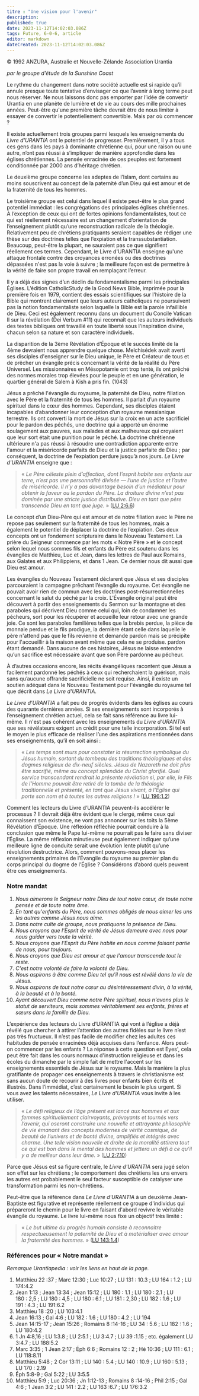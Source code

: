 ```yaml
---
titre : "Une vision pour l'avenir"
description: 
published: true
date: 2023-11-12T14:02:03.086Z
tags: Future, 6-0-6, article
editor: markdown
dateCreated: 2023-11-12T14:02:03.086Z
---
```


<p class="v-card v-sheet theme--light gray lighten-3 px-2 py-1">© 1992 ANZURA, Australie et Nouvelle-Zélande Association Urantia</p>


_par le groupe d'étude de la Sunshine Coast_

Le rythme du changement dans notre société actuelle est si rapide qu’il annule presque toute tentative d’envisager ce que l’avenir à long terme peut nous réserver. Ne nous laissons donc pas emporter par l’idée de convertir Urantia en une planète de lumière et de vie au cours des mille prochaines années. Peut-être qu'une première tâche devrait être de nous limiter à essayer de convertir le potentiellement convertible. Mais par où commencer ?

Il existe actuellement trois groupes parmi lesquels les enseignements du _Livre d'URANTIA_ ont le potentiel de progresser. Premièrement, il y a tous ces gens dans les pays à dominante chrétienne qui, pour une raison ou une autre, n’ont pas réussi à s’impliquer de manière approfondie dans les églises chrétiennes. La pensée enracinée de ces peuples est fortement conditionnée par 2000 ans d’héritage chrétien.

Le deuxième groupe concerne les adeptes de l’Islam, dont certains au moins souscrivent au concept de la paternité d’un Dieu qui est amour et de la fraternité de tous les hommes.

Le troisième groupe est celui dans lequel il existe peut-être le plus grand potentiel immédiat : les congrégations des principales églises chrétiennes. À l’exception de ceux qui ont de fortes opinions fondamentalistes, tout ce qui est réellement nécessaire est un changement d’orientation de l’enseignement plutôt qu’une reconstruction radicale de la théologie. Relativement peu de chrétiens pratiquants seraient capables de rédiger une thèse sur des doctrines telles que l’expiation et la transsubstantiation. Beaucoup, peut-être la plupart, ne sauraient pas ce que signifient réellement ces termes. Cependant, le Livre d'URANTIA enseigne qu'une attaque frontale contre des croyances erronées ou des doctrines dépassées n'est pas la voie à suivre ; la meilleure façon est de permettre à la vérité de faire son propre travail en remplaçant l’erreur.

Il y a déjà des signes d’un déclin du fondamentalisme parmi les principales Églises. L’édition CatholicStudy de la Good News Bible, imprimée pour la première fois en 1979, contient des essais scientifiques sur l’histoire de la Bible qui montrent clairement que leurs auteurs catholiques ne poursuivent pas la notion fondamentaliste selon laquelle la Bible est la parole infaillible de Dieu. Ceci est également reconnu dans un document du Concile Vatican II sur la révélation (Dei Verbum \#11) qui reconnaît que les auteurs individuels des textes bibliques ont travaillé en toute liberté sous l'inspiration divine, chacun selon sa nature et son caractère individuels.

La disparition de la 3ème Révélation d’Époque et le succès limité de la 4ème devraient nous apprendre quelque chose. Melchisédek avait averti ses disciples d'enseigner sur le Dieu unique, le Père et Créateur de tous et de prêcher un évangile précis concernant la vérité de la réalité du Père Universel. Les missionnaires en Mésopotamie ont trop tenté, ils ont prêché des normes morales trop élevées pour le peuple et en une génération, le quartier général de Salem à Kish a pris fin. (1043)

Jésus a prêché l'évangile du royaume, la paternité de Dieu, notre filiation avec le Père et la fraternité de tous les hommes. Il parlait d’un royaume spirituel dans le cœur des hommes. Cependant, ses disciples étaient incapables d’abandonner leur conception d’un royaume messianique terrestre. Ils ont converti la mort de Jésus sur la croix en un acte sacrificiel pour le pardon des péchés, une doctrine qui a apporté un énorme soulagement aux pauvres, aux malades et aux malheureux qui croyaient que leur sort était une punition pour le péché. La doctrine chrétienne ultérieure n'a pas réussi à résoudre une contradiction apparente entre l'amour et la miséricorde parfaits de Dieu et la justice parfaite de Dieu ; par conséquent, la doctrine de l’expiation perdure jusqu’à nos jours. _Le Livre d'URANTIA_ enseigne que :

> « _Le Père céleste plein d’affection, dont l’esprit habite ses enfants sur terre, n’est pas une personnalité divisée — l’une de justice et l’autre de miséricorde. Il n’y a pas davantage besoin d’un médiateur pour obtenir la faveur ou le pardon du Père. La droiture divine n’est pas dominée par une stricte justice distributive. Dieu en tant que père transcende Dieu en tant que juge._ » ([LU 2:6.6](/fr/The_Urantia_Book/2#p6_6))

Le concept d’un Dieu-Père qui est amour et de notre filiation avec le Père ne repose pas seulement sur la fraternité de tous les hommes, mais a également le potentiel de déplacer la doctrine de l’expiation. Ces deux concepts ont un fondement scripturaire dans le Nouveau Testament. La prière du Seigneur commence par les mots « Notre Père » et le concept selon lequel nous sommes fils et enfants du Père est soutenu dans les évangiles de Matthieu, Luc et Jean, dans les lettres de Paul aux Romains, aux Galates et aux Philippiens, et dans 1 Jean. Ce dernier nous dit aussi que Dieu est amour.

Les évangiles du Nouveau Testament déclarent que Jésus et ses disciples parcouraient la campagne prêchant l’évangile du royaume. Cet évangile ne pouvait avoir rien de commun avec les doctrines post-résurrectionnelles concernant le salut du péché par la croix. L’Évangile original peut être découvert à partir des enseignements du Sermon sur la montagne et des paraboles qui décrivent Dieu comme celui qui, loin de condamner les pécheurs, sort pour les récupérer et accueille leur retour avec une grande joie. Ce sont les paraboles familières telles que la brebis perdue, la pièce de monnaie perdue et le fils prodigue, la dernière étant celle dans laquelle le père n'attend pas que le fils revienne et demande pardon mais se précipite pour l'accueillir à la maison avant même que cela ne se produise. pardon étant demandé. Dans aucune de ces histoires, Jésus ne laisse entendre qu’un sacrifice est nécessaire avant que son Père pardonne au pécheur.

À d’autres occasions encore, les récits évangéliques racontent que Jésus a facilement pardonné les péchés à ceux qui recherchaient la guérison, mais sans qu’aucune offrande sacrificielle ne soit requise. Ainsi, il existe un soutien adéquat dans le Nouveau Testament pour l'évangile du royaume tel que décrit dans _Le Livre d'URANTIA_.

_Le Livre d'URANTIA_ a fait peu de progrès évidents dans les églises au cours des quarante dernières années. Si ses enseignements sont incorporés à l’enseignement chrétien actuel, cela se fait sans référence au livre lui-même. Il n'est pas cohérent avec les enseignements du _Livre d'URANTIA_ que ses révélateurs exigent un crédit pour une telle incorporation. Si tel est le moyen le plus efficace de réaliser l’une des aspirations mentionnées dans ses enseignements, qu’il en soit ainsi :

> « _Les temps sont murs pour constater la résurrection symbolique du Jésus humain, sortant du tombeau des traditions théologiques et des dogmes religieux de dix-neuf siècles. Jésus de Nazareth ne doit plus être sacrifié, même au concept splendide du Christ glorifié. Quel service transcendant rendrait la présente révélation si, par elle, le Fils de l’Homme pouvait être retiré de la tombe de la théologie traditionnelle et présenté, en tant que Jésus vivant, à l’Église qui porte son nom et à toutes les autres religions !_ » ([LU 196:1.2](/fr/The_Urantia_Book/196#p1_2))

Comment les lecteurs du Livre d’URANTIA peuvent-ils accélérer le processus ? Il devrait déjà être évident que le clergé, même ceux qui connaissent son existence, ne vont pas annoncer sur les toits la 5ème Révélation d’Époque. Une réflexion réfléchie pourrait conduire à la conclusion que même le Pape lui-même ne pourrait pas le faire sans diviser l’Église. La même réflexion minutieuse peut également indiquer qu’une meilleure ligne de conduite serait une évolution lente plutôt qu’une révolution destructrice. Alors, comment pouvons-nous placer les enseignements primaires de l’Évangile du royaume au premier plan du corps principal du dogme de l’Église ? Considérons d’abord quels peuvent être ces enseignements.

### Notre mandat

1. _Nous aimerons le Seigneur notre Dieu de tout notre cœur, de toute notre pensée et de toute notre âme._
2. _En tant qu'enfants du Père, nous sommes obligés de nous aimer les uns les autres comme Jésus nous aime._
3. _Dans notre culte de groupe, nous pratiquons la présence de Dieu._
4. _Nous croyons que l'Esprit de vérité de Jésus demeure avec nous pour nous guider vers toute la vérité._
5. _Nous croyons que l'Esprit du Père habite en nous comme faisant partie de nous, pour toujours._
6. _Nous croyons que Dieu est amour et que l'amour transcende tout le reste._
7. _C'est notre volonté de faire la volonté de Dieu._
8. _Nous aspirons à être comme Dieu tel qu'il nous est révélé dans la vie de Jésus._
9. _Nous aspirons de tout notre cœur au désintéressement divin, à la vérité, à la beauté et à la bonté._
10. _Ayant découvert Dieu comme notre Père spirituel, nous n'avons plus le statut de serviteurs, mais sommes véritablement ses enfants, frères et sœurs dans la famille de Dieu._

L’expérience des lecteurs du Livre d’URANTIA qui vont à l’église a déjà révélé que chercher à attirer l’attention des autres fidèles sur le livre n’est pas très fructueux. Il n’est pas facile de modifier chez les adultes ces habitudes de pensée enracinées déjà acquises dans l’enfance. Alors peut-on commencer par les enfants ? La réponse à cette question est Eyes', cela peut être fait dans les cours normaux d'instruction religieuse et dans les écoles du dimanche par le simple fait de mettre l'accent sur les enseignements essentiels de Jésus sur le royaume. Mais la manière la plus gratifiante de propager ces enseignements à travers le christianisme est sans aucun doute de recourir à des livres pour enfants bien écrits et illustrés. Dans l’immédiat, c’est certainement le besoin le plus urgent. Si vous avez les talents nécessaires, _Le Livre d'URANTIA_ vous invite à les utiliser.

> « _Le défi religieux de l’âge présent est lancé aux hommes et aux femmes spirituellement clairvoyants, prévoyants et tournés vers l’avenir, qui oseront construire une nouvelle et attrayante philosophie de vie émanant des concepts modernes de vérité cosmique, de beauté de l’univers et de bonté divine, amplifiés et intégrés avec charme. Une telle vision nouvelle et droite de la moralité attirera tout ce qui est bon dans le mental des hommes et jettera un défi à ce qu’il y a de meilleur dans leur âme._ » ([LU 2:7.10](/fr/The_Urantia_Book/2#p7_10))

Parce que Jésus est sa figure centrale, le _Livre d'URANTIA_ sera jugé selon son effet sur les chrétiens ; le comportement des chrétiens les uns envers les autres est probablement le seul facteur susceptible de catalyser une transformation parmi les non-chrétiens.

Peut-être que la référence dans _Le Livre d'URANTIA_ à un deuxième Jean-Baptiste est figurative et représente réellement ce groupe d'individus qui prépareront le chemin pour le livre en faisant d'abord revivre le véritable évangile du royaume. Le livre lui-même nous fixe un objectif très limité :

> « _Le but ultime du progrès humain consiste à reconnaitre respectueusement la paternité de Dieu et à matérialiser avec amour la fraternité des hommes._ » ([LU 143:1.4](/fr/The_Urantia_Book/143#p1_4))

### Références pour « Notre mandat »

_Remarque Urantiapedia : voir les liens en haut de la page._

1. Matthieu 22 :37 ; Marc 12:30 ; Luc 10:27 ; LU 131 : 10.3 ; LU 164 : 1.2 ; LU 174:4.2
2. Jean 1:13 ; Jean 13:34 ; Jean 15:12 ; LU 180 : 1.1 ; LU 180 : 2.1 ; LU 180 : 2,5 ; LU 180 : 4,5 ; LU 180 : 6.1 ; LU 181 : 2,30 ; LU 182 : 1.6 ; LU 191 : 4.3 ; LU 191:6.2
3. Matthieu 18 :20 ; LU 103:4.1
4. Jean 16:13 ; Gal 4:6 ; LU 182 : 1.6 ; LU 180 : 4.2 ; LU 194
5. Jean 14:15-17 ; Jean 15:26 ; Romains 8 :14-16 ; LU 34 : 5.6 ; LU 182 : 1.6 ; LU 180:4.2
6. 1 Jn 4:8,16 ; LU 1:3.8 ; LU 2:5.1 ; LU 3:4.7 ; LU 39 :1.15 ; etc. également LU 3:4.7 ; LU 188:5.2
7. Marc 3:35 ; 1 Jean 2:17 ; Éph 6:6 ; Romains 12 : 2 ; Hé 10:36 ; LU 111 : 6.1 ; LU 118:8.11
8. Matthieu 5:48 ; 2 Cor 13:11 ; LU 140 : 5.4 ; LU 140 : 10.9 ; LU 160 : 5.13 ; LU 170 : 2.19
9. Éph 5:8-9 ; Gal 5:22 ; LU 3:5.5
10. Matthieu 5:9 ; Luc 20:36 ; Jn 1:12-13 ; Romains 8 :14-16 ; Phil 2:15 ; Gal 4:6 ; 1 Jean 3:2 ; LU 141 : 2.2 ; LU 163 :6.7 ; LU 176:3.2


